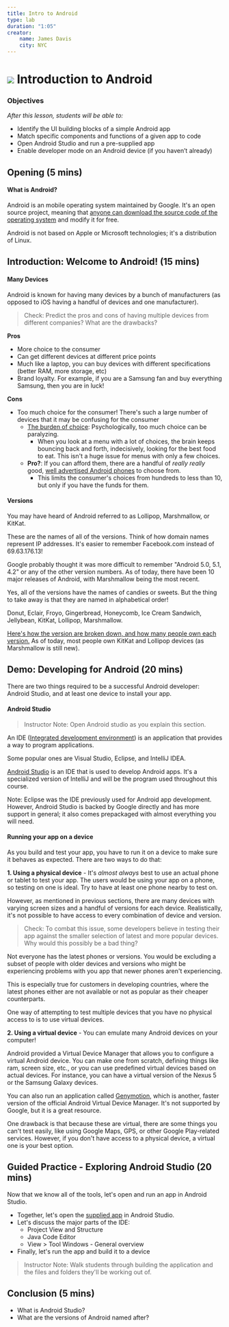 ```yaml
---
title: Intro to Android
type: lab
duration: "1:05"
creator:
    name: James Davis
    city: NYC
---
```


<!-- OUTSTANDING
 1. Checks
 2. Insert of section showing students how to create a new app.
 3. Examples of manufacturers and devices in Introduction: Welcome to Android
 4. We will have many devices in class: we should include a section on using the devices we have for students
 5. Describe what Android versions are and how they affect code and usability
 6. Include sections that address the first two objectives:

	 * Identify the UI building blocks of a simple Android app
	 * Match specific components and functions of a given app to code
 -->

# ![](https://ga-dash.s3.amazonaws.com/production/assets/logo-9f88ae6c9c3871690e33280fcf557f33.png) Introduction to Android

### Objectives
*After this lesson, students will be able to:*

* Identify the UI building blocks of a simple Android app
* Match specific components and functions of a given app to code
* Open Android Studio and run a pre-supplied app
* Enable developer mode on an Android device (if you haven’t already)

## Opening (5 mins)

#### What is Android?

Android is an mobile operating system maintained by Google. It's an open source project, meaning that [anyone can download the source code of the operating system](https://source.android.com/source/index.html) and modify it for free.

Android is not based on Apple or Microsoft technologies; it's a distribution of Linux.

## Introduction: Welcome to Android! (15 mins)

#### Many Devices

Android is known for having many devices by a bunch of manufacturers (as opposed to iOS having a handful of devices and one manufacturer).

> Check: Predict the pros and cons of having multiple devices from different companies? What are the drawbacks?

**Pros**

* More choice to the consumer
* Can get different devices at different price points
* Much like a laptop, you can buy devices with different specifications (better RAM, more storage, etc)
* Brand loyalty. For example, if you are a Samsung fan and buy everything Samsung, then you are in luck!

**Cons**

* Too much choice for the consumer! There's such a large number of devices that it may be confusing for the consumer
	* [The burden of choice](https://www.psychologytoday.com/blog/more-tech-support/201011/the-burden-choice): Psychologically, too much choice can be paralyzing.
		* When you look at a menu with a lot of choices, the brain keeps bouncing back and forth, indecisively, looking for the best food to eat. This isn't a huge issue for menus with only a few choices.
	* **Pro?**: If you can afford them, there are a handful of _really really_ good, [well advertised Android phones](http://www.androidauthority.com/best-android-phones-568001) to choose from.
		* This limits the consumer's choices from hundreds to less than 10, but only if you have the funds for them.

#### Versions

You may have heard of Android referred to as Lollipop, Marshmallow, or KitKat.

These are the names of all of the versions. Think of how domain names represent IP addresses.  It's easier to remember Facebook.com instead of 69.63.176.13!

Google probably thought it was more difficult to remember "Android 5.0, 5.1, 4.2" or any of the other version numbers. As of today, there have been 10 major releases of Android, with Marshmallow being the most recent.

Yes, all of the versions have the names of candies or sweets. But the thing to take away is that they are named in alphabetical order!

Donut, Eclair, Froyo, Gingerbread, Honeycomb, Ice Cream Sandwich, Jellybean, KitKat, Lollipop, Marshmallow.

[Here's how the version are broken down, and how many people own each version.](http://developer.android.com/about/dashboards/index.html) As of today, most people own KitKat and Lollipop devices (as Marshmallow is still new).

## Demo: Developing for Android (20 mins)

There are two things required to be a successful Android developer: Android Studio, and at least one device to install your app.

#### Android Studio

> Instructor Note: Open Android studio as you explain this section.

An IDE ([Integrated development environment](https://en.wikipedia.org/wiki/Integrated_development_environment)) is an application that provides a way to program applications.

Some popular ones are Visual Studio, Eclipse, and IntelliJ IDEA.

[Android Studio](http://developer.android.com/sdk/index.html) is an IDE that is used to develop Android apps. It's a specialized version of IntelliJ and will be the program used throughout this course.

Note: Eclipse was the IDE previously used for Android app development. However, Android Studio is backed by Google directly and has more support in general; it also comes prepackaged with almost everything you will need.

#### Running your app on a device

As you build and test your app, you have to run it on a device to make sure it behaves as expected. There are two ways to do that:

**1. Using a physical device** -  It's *almost always* best to use an actual phone or tablet to test your app. The users would be using your app on a phone, so testing on one is ideal. Try to have at least one phone nearby to test on.

However, as mentioned in previous sections, there are many devices with varying screen sizes and a handful of versions for each device. Realistically, it's not possible to have access to every combination of device and version.

> Check: To combat this issue, some developers believe in testing their app against the smaller selection of latest and more popular devices. Why would this possibly be a bad thing?

 Not everyone has the latest phones or versions.  You would be excluding a subset of people with older devices and versions who might be experiencing problems with you app that newer phones aren't experiencing.

 This is especially true for customers in developing countries, where the latest phones either are not available or not as popular as their cheaper counterparts.

 One way of attempting to test multiple devices that you have no physical access to is to use virtual devices.

**2. Using a virtual device** - You can emulate many Android devices on your computer!

Android provided a Virtual Device Manager that allows you to configure a virtual Android device. You can make one from scratch, defining things like ram, screen size, etc., or you can use predefined virtual devices based on actual devices. For instance, you can have a virtual version of the Nexus 5 or the Samsung Galaxy devices.

You can also run an application called [Genymotion](https://www.genymotion.com/), which is another, faster version of the official Android Virtual Device Manager. It's not supported by Google, but it is a great resource.

One drawback is that because these are virtual, there are some things you can't test easily, like using Google Maps, GPS, or other Google Play-related services. However, if you don't have access to a physical device, a virtual one is your best option.

## Guided Practice - Exploring Android Studio (20 mins)

Now that we know all of the tools, let's open and run an app in Android Studio.

* Together, let's open the [supplied app](starter-code) in Android Studio.
* Let's discuss the major parts of the IDE:
	* Project View and Structure
	* Java Code Editor
	* View > Tool Windows - General overview
* Finally, let's run the app and build it to a device

> Instructor Note: Walk students through building the application and the files and folders they'll be working out of.

## Conclusion (5 mins)

- What is Android Studio?
- What are the versions of Android named after?
